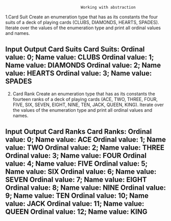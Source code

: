                                      Working with abstraction
1.Card Suit
Create an enumeration type that has as its constants the four suits of a deck of playing cards 
(CLUBS, DIAMONDS, HEARTS, SPADES). Iterate over the values of the enumeration type and print all ordinal values and names. 

Input	Output
Card Suits	Card Suits:
Ordinal value: 0; Name value: CLUBS
Ordinal value: 1; Name value: DIAMONDS
Ordinal value: 2; Name value: HEARTS
Ordinal value: 3; Name value: SPADES
-------------------------------------------------------------------------------------------------
2.	Card Rank 
Create an enumeration type that has as its constants the fourteen ranks of a deck of playing cards 
(ACE, TWO, THREE, FOUR, FIVE, SIX, SEVEN, EIGHT, NINE, TEN, JACK, QUEEN, KING).
 Iterate over the values of the enumeration type and print all ordinal values and names. 

 Input	Output
Card Ranks	Card Ranks:
Ordinal value: 0; Name value: ACE
Ordinal value: 1; Name value: TWO
Ordinal value: 2; Name value: THREE
Ordinal value: 3; Name value: FOUR
Ordinal value: 4; Name value: FIVE
Ordinal value: 5; Name value: SIX
Ordinal value: 6; Name value: SEVEN
Ordinal value: 7; Name value: EIGHT
Ordinal value: 8; Name value: NINE
Ordinal value: 9; Name value: TEN
Ordinal value: 10; Name value: JACK
Ordinal value: 11; Name value: QUEEN
Ordinal value: 12; Name value: KING
-------------------------------------------------------------------------------------------------